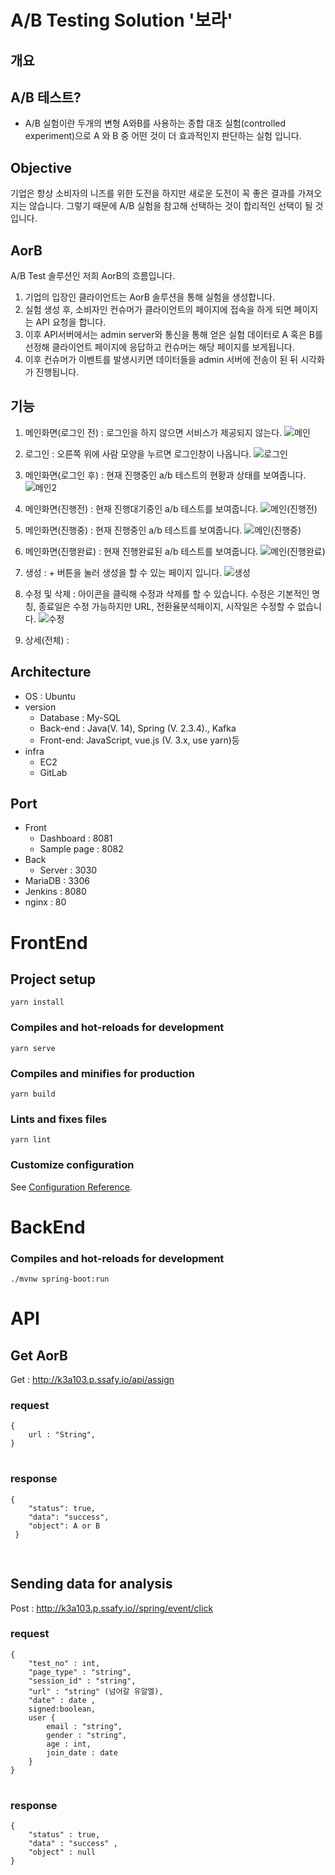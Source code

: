 A/B Testing Solution '보라'
===========================

## 개요

## A/B 테스트?

- A/B 실험이란 두개의 변형 A와B를 사용하는 종합 대조 실험(controlled experiment)으로 A 와 B 중 어떤 것이 더 효과적인지 판단하는 실험 입니다.

## Objective

기업은 항상 소비자의 니즈를 위한 도전을 하지만
새로운 도전이 꼭 좋은 결과를 가져오지는 않습니다.
그렇기 때문에 A/B 실험을 참고해 선택하는 것이 합리적인 선택이 될 것입니다.

## AorB

A/B Test 솔루션인 저희 AorB의 흐름입니다.

1. 기업의 입장인 클라이언트는 AorB 솔루션을 통해 실험을 생성합니다.
2. 실험 생성 후, 소비자인 컨슈머가 클라이언트의 페이지에 접속을 하게 되면 페이지는 API 요청을 합니다.
3. 이후 API서버에서는 admin server와 통신을 통해 얻은 실험 데이터로 A 혹은 B를 선정해 클라이언트 페이지에 응답하고 컨슈머는 해당 페이지를 보게됩니다.
4. 이후 컨슈머가 이벤트를 발생시키면 데이터들을 admin 서버에 전송이 된 뒤 시각화가 진행됩니다.

## 기능

1. 메인화면(로그인 전) : 로그인을 하지 않으면 서비스가 제공되지 않는다.
   ![메인](./images/메인.png)

2. 로그인 : 오른쪽 위에 사람 모양을 누르면 로그인창이 나옵니다.
   ![로그인](./images/로그인.png)

3. 메인화면(로그인 후) : 현재 진행중인 a/b 테스트의 현황과 상태를 보여줍니다.
   ![메인2](./images/메인2.png)

4. 메인화면(진행전) : 현재 진행대기중인 a/b 테스트를 보여줍니다.
   ![메인(진행전)](<./images/메인(진행전).png>)

5. 메인화면(진행중) : 현재 진행중인 a/b 테스트를 보여줍니다.
   ![메인(진행중)](<./images/메인(진행중).png>)

6. 메인화면(진행완료) : 현재 진행완료된 a/b 테스트를 보여줍니다.
   ![메인(진행완료)](<./images/메인(진행완료).png>)

7. 생성 : + 버튼을 눌러 생성을 할 수 있는 페이지 입니다.
   ![생성](./images/생성.png)

8. 수정 및 삭제 : 아이콘을 클릭해 수정과 삭제를 할 수 있습니다. 수정은 기본적인 명칭, 종료일은 수정 가능하지만 URL, 전환율분석페이지, 시작일은 수정할 수 없습니다.
   ![수정](./images/수정.png)

9. 상세(전체) :

## Architecture
- OS : Ubuntu
- version
    - Database : My-SQL
    - Back-end : Java(V. 14), Spring (V. 2.3.4)., Kafka
    - Front-end: JavaScript, vue.js (V. 3.x, use yarn)등
- infra
    - EC2
    - GitLab


## Port
- Front
    - Dashboard : 8081 
    - Sample page : 8082
- Back
    - Server : 3030
- MariaDB : 3306 
- Jenkins : 8080
- nginx : 80

# FrontEnd

## Project setup

```
yarn install
```

### Compiles and hot-reloads for development

```
yarn serve
```

### Compiles and minifies for production

```
yarn build
```

### Lints and fixes files

```
yarn lint
```

### Customize configuration

See [Configuration Reference](https://cli.vuejs.org/config/).

# BackEnd

### Compiles and hot-reloads for development

```
./mvnw spring-boot:run
```

API
=========

Get AorB
---------

Get : http://k3a103.p.ssafy.io/api/assign

### request
<pre>
<code>{
    url : "String",
}
</code>
</pre>

### response
<pre>
<code>{
    "status": true, 
    "data": "success", 
    "object": A or B
 }

</code>
</pre>


Sending data for analysis
-------------------------

Post : http://k3a103.p.ssafy.io//spring/event/click

### request
<pre>
<code>{
    "test_no" : int,
    "page_type" : "string",
    "session_id" : "string",
    "url" : "string" (넘어갈 유알엘),
    "date" : date ,
    signed:boolean,
    user {
        email : "string",
        gender : "string",
        age : int,
        join_date : date
    }
}
</code>
</pre>

### response
<pre>
<code>{
    "status" : true,
    "data" : "success" ,
    "object" : null
} 
<code>
</pre>
